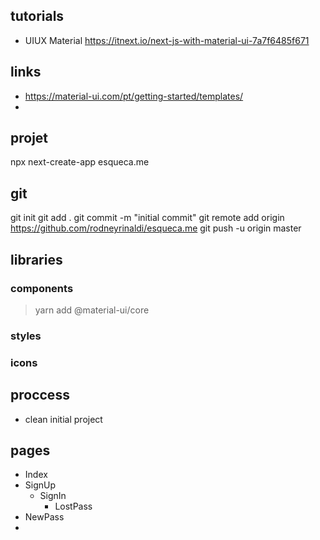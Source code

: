 ## tutorials
  - UIUX Material
    https://itnext.io/next-js-with-material-ui-7a7f6485f671


## links
  - https://material-ui.com/pt/getting-started/templates/
  - 

## projet
  npx next-create-app esqueca.me


## git
  git init
  git add .
  git commit -m "initial commit"
  git remote add origin https://github.com/rodneyrinaldi/esqueca.me
  git push -u origin master


##  libraries

### components
  > yarn add @material-ui/core

### styles


### icons
  

## proccess
  - clean initial project


## pages
  - Index
  - SignUp
    - SignIn
      - LostPass
  - NewPass
  - 












